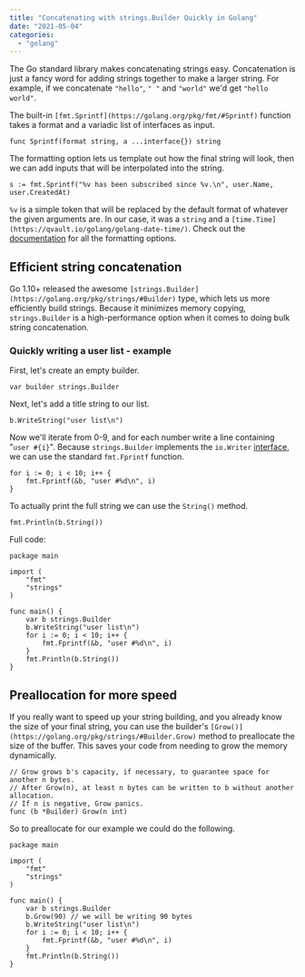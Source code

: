 ```yaml
---
title: "Concatenating with strings.Builder Quickly in Golang"
date: "2021-05-04"
categories: 
  - "golang"
---
```


The Go standard library makes concatenating strings easy. Concatenation is just a fancy word for adding strings together to make a larger string. For example, if we concatenate `"hello"`, `" "` and `"world"` we'd get `"hello world"`.

The built-in `[fmt.Sprintf](https://golang.org/pkg/fmt/#Sprintf)` function takes a format and a variadic list of interfaces as input.

```
func Sprintf(format string, a ...interface{}) string
```

The formatting option lets us template out how the final string will look, then we can add inputs that will be interpolated into the string.

```
s := fmt.Sprintf("%v has been subscribed since %v.\n", user.Name, user.CreatedAt)
```

`%v` is a simple token that will be replaced by the default format of whatever the given arguments are. In our case, it was a `string` and a `[time.Time](https://qvault.io/golang/golang-date-time/)`. Check out the [documentation](https://golang.org/pkg/fmt) for all the formatting options.

## Efficient string concatenation

Go 1.10+ released the awesome `[strings.Builder](https://golang.org/pkg/strings/#Builder)` type, which lets us more efficiently build strings. Because it minimizes memory copying, `strings.Builder` is a high-performance option when it comes to doing bulk string concatenation.

### Quickly writing a user list - example

First, let's create an empty builder.

```
var builder strings.Builder
```

Next, let's add a title string to our list.

```
b.WriteString("user list\n")
```

Now we'll iterate from 0-9, and for each number write a line containing "`user #{i}`". Because `strings.Builder` implements the `io.Writer` [interface](https://qvault.io/golang/golang-interfaces/), we can use the standard `fmt.Fprintf` function.

```
for i := 0; i < 10; i++ {
    fmt.Fprintf(&b, "user #%d\n", i)
}
```

To actually print the full string we can use the `String()` method.

```
fmt.Println(b.String())
```

Full code:

```
package main

import (
    "fmt"
    "strings"
)

func main() {
    var b strings.Builder
    b.WriteString("user list\n")
    for i := 0; i < 10; i++ {
        fmt.Fprintf(&b, "user #%d\n", i)
    }
    fmt.Println(b.String())
}
```

## Preallocation for more speed

If you really want to speed up your string building, and you already know the size of your final string, you can use the builder's `[Grow()](https://golang.org/pkg/strings/#Builder.Grow)` method to preallocate the size of the buffer. This saves your code from needing to grow the memory dynamically.

```
// Grow grows b's capacity, if necessary, to guarantee space for another n bytes.
// After Grow(n), at least n bytes can be written to b without another allocation.
// If n is negative, Grow panics.
func (b *Builder) Grow(n int)
```

So to preallocate for our example we could do the following.

```
package main

import (
    "fmt"
    "strings"
)

func main() {
    var b strings.Builder
    b.Grow(90) // we will be writing 90 bytes
    b.WriteString("user list\n")
    for i := 0; i < 10; i++ {
        fmt.Fprintf(&b, "user #%d\n", i)
    }
    fmt.Println(b.String())
}
```
